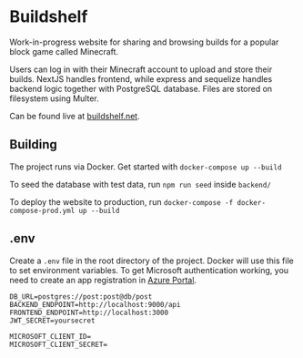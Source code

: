 # Buildshelf

Work-in-progress website for sharing and browsing builds
for a popular block game called Minecraft.

Users can log in with their Minecraft account to upload
and store their builds. NextJS handles frontend, while
express and sequelize handles backend logic together with
PostgreSQL database. Files are stored on filesystem using
Multer.

Can be found live at [buildshelf.net](https://buildshelf.net).

## Building
The project runs via Docker. Get started with
`docker-compose up --build`

To seed the database with test data, run
`npm run seed` inside `backend/`

To deploy the website to production, run
`docker-compose -f docker-compose-prod.yml up --build`

## .env
Create a `.env` file in the root directory of the project.
Docker will use this file to set environment variables.
To get Microsoft authentication working, you need to
create an app registration in
[Azure Portal](https://portal.azure.com).
```
DB_URL=postgres://post:post@db/post
BACKEND_ENDPOINT=http://localhost:9000/api
FRONTEND_ENDPOINT=http://localhost:3000
JWT_SECRET=yoursecret

MICROSOFT_CLIENT_ID=
MICROSOFT_CLIENT_SECRET=
```